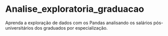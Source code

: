 # Analise_exploratoria_graduacao
 
Aprenda a exploração de dados com os Pandas analisando os salários pós-universitários dos graduados por especialização.
